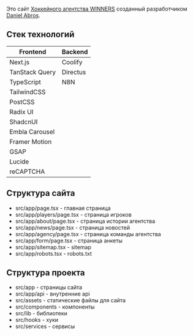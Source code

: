 Это сайт [Хоккейного агентства WINNERS](https://wnrs.ru) созданный разработчиком [Daniel Abros](https://abros.dev).

## Стек технологий

| Frontend       | Backend  |
| -------------- | -------- |
| Next.js        | Coolify  |
| TanStack Query | Directus |
| TypeScript     | N8N      |
| TailwindCSS    |          |
| PostCSS        |          |
| Radix UI       |          |
| ShadcnUI       |          |
| Embla Carousel |          |
| Framer Motion  |          |
| GSAP           |          |
| Lucide         |          |
| reCAPTCHA      |          |

## Структура сайта

- src/app/page.tsx - главная страница
- src/app/players/page.tsx - страница игроков
- src/app/about/page.tsx - страница истории агентства
- src/app/news/page.tsx - страница новостей
- src/app/agency/page.tsx - страница команды агентства
- src/app/form/page.tsx - страница анкеты
- src/app/sitemap.tsx - sitemap
- src/app/robots.tsx - robots.txt

## Структура проекта

- src/app - страницы сайта
- src/app/api - внутренние api
- src/assets - статические файлы для сайта
- src/components - компоненты
- src/lib - библиотеки
- src/hooks - хуки
- src/services - сервисы
